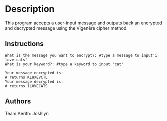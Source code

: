 # Description

This program accepts a user-input message and outputs back an encrypted and decrypted message using the Vigenère cipher method. 

## Instructions

```
What is the message you want to encrypt?: #type a message to input'i love cats'
What is your keyword?: #type a keyword to input 'cat'

Your message encrypted is:
# returns KLHXEVCTL
Your message decrypted is:
# returns ILOVECATS
```
## Authors
Team Aerith: Joshlyn

